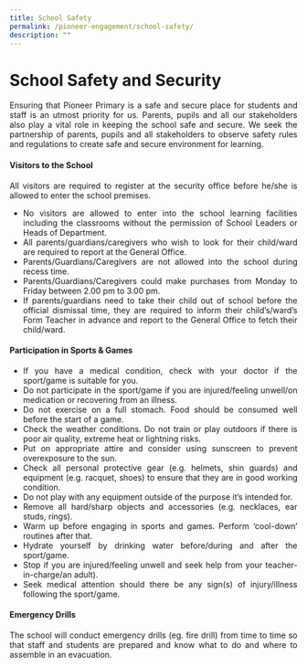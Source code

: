 ```yaml
---
title: School Safety
permalink: /pioneer-engagement/school-safety/
description: ""
---
```

# School Safety and Security

<p align="Justify">Ensuring that Pioneer Primary is a safe and secure place for students and staff is an utmost priority for us. Parents, pupils and all our stakeholders also play a vital role in keeping the school safe and secure. We seek the partnership of parents, pupils and all stakeholders to observe safety rules and regulations to create safe and secure environment for learning.</p>

#### Visitors to the School

<p align="Justify">All visitors are required to register at the security office before he/she is allowed to enter the school premises.</p>
<div align="Justify">
	
* No visitors are allowed to enter into the school learning facilities including the classrooms without the permission of School Leaders or Heads of Department.
* All parents/guardians/caregivers who wish to look for their child/ward are required to report at the General Office.
* Parents/Guardians/Caregivers are not allowed into the school during recess time.
* Parents/Guardians/Caregivers could make purchases from Monday to Friday between 2.00 pm to 3.00 pm.
* If parents/guardians need to take their child out of school before the official dismissal time, they are required to inform their child’s/ward’s Form Teacher in advance and report to the General Office to fetch their child/ward.

</div>

#### Participation in Sports & Games
<div align="Justify">

* If you have a medical condition, check with your doctor if the sport/game is suitable for you.
* Do not participate in the sport/game if you are injured/feeling unwell/on medication or recovering from an illness.
* Do not exercise on a full stomach. Food should be consumed well before the start of a game.
* Check the weather conditions. Do not train or play outdoors if there is poor air quality, extreme heat or lightning risks.
* Put on appropriate attire and consider using sunscreen  to prevent overexposure to the sun.
* Check all personal protective gear (e.g. helmets, shin guards) and equipment (e.g. racquet, shoes) to ensure that they are in good working condition.
* Do not play with any equipment outside of the purpose it’s intended for.
* Remove all hard/sharp objects and accessories (e.g. necklaces, ear studs, rings).
* Warm up before engaging in sports and games. Perform ‘cool-down’ routines after that.
* Hydrate yourself by drinking water before/during and after the sport/game.
* Stop if you are injured/feeling unwell and seek help from your teacher-in-charge/an adult).
* Seek medical attention should there be any sign(s) of injury/illness following the sport/game.

</div>	
	
#### Emergency Drills

<p align="Justify">The school will conduct emergency drills (eg. fire drill) from time to time so that staff and students are prepared and know what to do and where to assemble in an evacuation.</p>